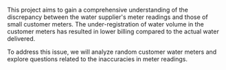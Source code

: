 This project aims to gain a comprehensive understanding of the discrepancy between the 
water supplier's meter readings and those of small customer meters. The under-registration 
of water volume in the customer meters has resulted in lower billing compared to the actual 
water delivered.

To address this issue, we will analyze random customer water meters and explore questions 
related to the inaccuracies in meter readings.
